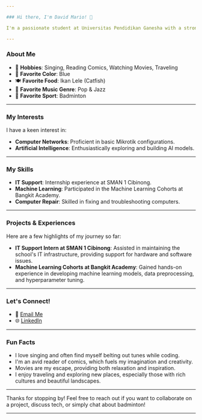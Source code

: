 ```yaml
---

### Hi there, I'm David Mario! 👋

I'm a passionate student at Universitas Pendidikan Ganesha with a strong interest in Computer Networks and Artificial Intelligence. My journey in tech has been fueled by a love for learning and adapting, whether in social settings or academic environments.

---
```


### About Me

- 🎤 **Hobbies**: Singing, Reading Comics, Watching Movies, Traveling
- 🌈 **Favorite Color**: Blue
- 🍽️ **Favorite Food**: Ikan Lele (Catfish)
- 🎵 **Favorite Music Genre**: Pop & Jazz
- 🏸 **Favorite Sport**: Badminton

---

### My Interests

I have a keen interest in:
- **Computer Networks**: Proficient in basic Mikrotik configurations.
- **Artificial Intelligence**: Enthusiastically exploring and building AI models.
  
---

### My Skills

- **IT Support**: Internship experience at SMAN 1 Cibinong.
- **Machine Learning**: Participated in the Machine Learning Cohorts at Bangkit Academy.
- **Computer Repair**: Skilled in fixing and troubleshooting computers.

---

### Projects & Experiences

Here are a few highlights of my journey so far:

- **IT Support Intern at SMAN 1 Cibinong**: Assisted in maintaining the school's IT infrastructure, providing support for hardware and software issues.
- **Machine Learning Cohorts at Bangkit Academy**: Gained hands-on experience in developing machine learning models, data preprocessing, and hyperparameter tuning.

---

### Let's Connect!

- 📧 [Email Me](mailto:davidmario484@gmail.com)
- 🌐 [LinkedIn]([https://www.linkedin.com/in/your-linkedin/](https://www.linkedin.com/in/david-mario-yohanes-samosir/))


---

### Fun Facts

- I love singing and often find myself belting out tunes while coding.
- I'm an avid reader of comics, which fuels my imagination and creativity.
- Movies are my escape, providing both relaxation and inspiration.
- I enjoy traveling and exploring new places, especially those with rich cultures and beautiful landscapes.

---

Thanks for stopping by! Feel free to reach out if you want to collaborate on a project, discuss tech, or simply chat about badminton!

---
